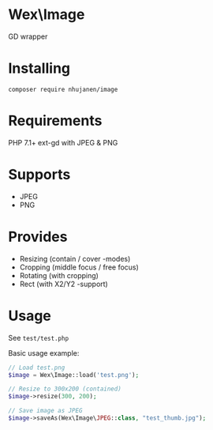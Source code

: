 # Wex\Image
GD wrapper

# Installing
`composer require nhujanen/image`

# Requirements
PHP 7.1+
ext-gd with JPEG & PNG

# Supports
- JPEG
- PNG

# Provides
- Resizing (contain / cover -modes)
- Cropping (middle focus / free focus)
- Rotating (with cropping)
- Rect (with X2/Y2 -support)

# Usage
See `test/test.php`

Basic usage example:
```php
// Load test.png
$image = Wex\Image::load('test.png');

// Resize to 300x200 (contained)
$image->resize(300, 200);

// Save image as JPEG
$image->saveAs(Wex\Image\JPEG::class, "test_thumb.jpg");
```
